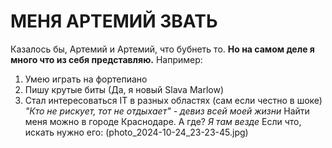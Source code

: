 # МЕНЯ АРТЕМИЙ ЗВАТЬ
Казалось бы, Артемий и Артемий, что бубнеть то. **Но на самом деле я много что из себя представляю.** Например:
1. Умею играть на фортепиано
2. Пишу крутые биты (Да, я новый Slava Marlow)
3. Стал интересоваться IT в разных областях (сам если честно в шоке)
_"Кто не рискует, тот не отдыхает" - девиз всей моей жизни_
Найти меня можно в городе Краснодаре. А где? _Я там везде_
Если что, искать нужно его:
(photo_2024-10-24_23-23-45.jpg)